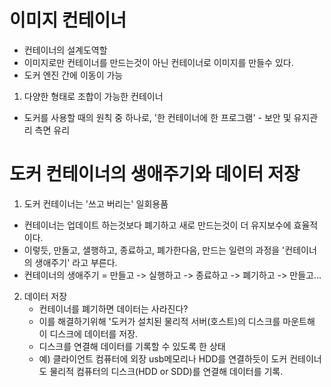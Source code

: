 # 이미지 컨테이너
- 컨테이너의 설계도역할
- 이미지로만 컨테이너를 만드는것이 아닌 컨테이너로 이미지를 만들수 있다.
- 도커 엔진 간에 이동이 가능

1. 다양한 형태로 조합이 가능한 컨테이너
- 도커를 사용할 때의 원칙 중 하나로, '한 컨테이너에 한 프로그램' - 보안 및 유지관리 측면 유리

# 도커 컨테이너의 생애주기와 데이터 저장
1. 도커 컨테이너는 '쓰고 버리는' 일회용품
  - 컨테이너는 업데이트 하는것보다 폐기하고 새로 만드는것이 더 유지보수에 효율적이다.
  - 이렇듯, 만돌고, 샐행하고, 종료하고, 폐가한다음, 만드는 일련의 과정을 '컨테이너의 생애주기' 라고 부른다.
  - 컨테이너의 생애주기 = 만들고 -> 실행하고 -> 종료하고 -> 폐기하고 -> 만들고...

2. 데이터 저장
   - 컨테이너를 폐기하면 데이터는 사라진다?
   - 이를 해결하기위해 '도커가 설치된 물리적 서버(호스트)의 디스크를 마운트해 이 디스크에 데이터를 저장.
   - 디스크를 연결해 데이터를 기록할 수 있도록 한 상태
   - 예) 클라이언트 컴퓨터에 외장 usb메모리나 HDD를 연결하듯이 도커 컨테이너도 물리적 컴퓨터의 디스크(HDD or SDD)를 연결해 데이터를 기록.
